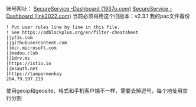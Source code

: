 

账号网址：
[SecureService -Dashboard (1937o.com)](https://1937o.com/account/)
[SecureService -Dashboard (link2022.com)](https://link2022.com/account/)
当前必须得用这个旧版本：v2.3.1
我的pac文件备份

```
! Put user rules line by line in this file.
! See https://adblockplus.org/en/filter-cheatsheet
||yt1s.com
||githubusercontent.com
||mcr.microsoft.com
||madou.club
||1drv.ms
|https://istio.io
||msauth.net
|https://tampermonkey
204.79.197.219
```

使用geoip和geosite，格式和手机客户端不一样，需要去掉逗号，每个地址用空行分割
